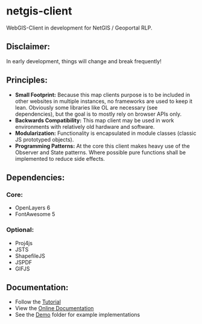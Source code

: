 # netgis-client
WebGIS-Client in development for NetGIS / Geoportal RLP.

## Disclaimer:
In early development, things will change and break frequently!

## Principles:
- **Small Footprint:** Because this map clients purpose is to be included in other websites in multiple instances, no frameworks are used to keep it lean. Obviously some libraries like OL are necessary (see dependencies), but the goal is to mostly rely on browser APIs only.
- **Backwards Compatibility:** This map client may be used in work environments with relatively old hardware and software.
- **Modularization:** Functionality is encapsulated in module classes (classic JS prototyped objects).
- **Programming Patterns:** At the core this client makes heavy use of the Observer and State patterns. Where possible pure functions shall be implemented to reduce side effects.

## Dependencies:
### Core:
- OpenLayers 6
- FontAwesome 5

### Optional:
- Proj4js
- JSTS
- ShapefileJS
- JSPDF
- GIFJS

## Documentation:
- Follow the [Tutorial](https://github.com/sebastianpauli/netgis-client/blob/main/TUTORIAL.md)
- View the [Online Documentation](https://sebastianpauli.net/netgis/docs/)
- See the [Demo](https://github.com/sebastianpauli/netgis-client/tree/main/demo) folder for example implementations
